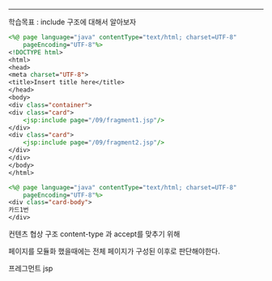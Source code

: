 <hr>

학습목표 :  include 구조에 대해서 알아보자


```jsp
<%@ page language="java" contentType="text/html; charset=UTF-8"
    pageEncoding="UTF-8"%>
<!DOCTYPE html>
<html>
<head>
<meta charset="UTF-8">
<title>Insert title here</title>
</head>
<body>
<div class="container">
<div class="card">
	<jsp:include page="/09/fragment1.jsp"/>
</div>
<div class="card">
	<jsp:include page="/09/fragment2.jsp"/>
</div>
</div>
</body>
</html>
```


```jsp
<%@ page language="java" contentType="text/html; charset=UTF-8"
    pageEncoding="UTF-8"%>
<div class="card-body">
카드1번
</div>
```



컨텐츠 협상 구조
content-type 과 accept를 맞추기 위해

페이지를 모듈화 했을때에는 전체 페이지가 구성된 이후로 판단해야한다.

프레그먼트 jsp